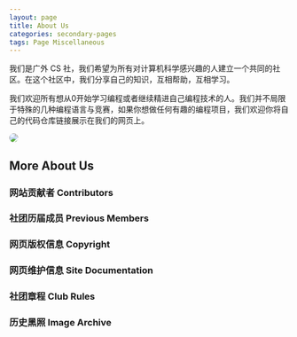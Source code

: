 ```yaml
---
layout: page
title: About Us
categories: secondary-pages
tags: Page Miscellaneous
---
```


<div style="clear:right"></div>

我们是广外 CS 社，我们希望为所有对计算机科学感兴趣的人建立一个共同的社区。在这个社区中，我们分享自己的知识，互相帮助，互相学习。

我们欢迎所有想从0开始学习编程或者继续精进自己编程技术的人。我们并不局限于特殊的几种编程语言与竞赛，如果你想做任何有趣的编程项目，我们欢迎你将自己的代码仓库链接展示在我们的网页上。

<img src="{{ site.baseurl }}/assets/2021Members.png" style="border-radius: 10px"/>
<div style="clear: both"></div>



## More About Us

<div class="horizontal-flex-box">
    <div class="flex-page-card" onClick="window.location.href='{{ site.baseurl }}/secondary-pages/2021/04/27/Contributors.html'">
        <h3>网站贡献者 Contributors</h3>
    </div>
    <div class="flex-page-card" onclick="window.location.href='{{ site.baseurl }}/2021/03/04/Previous-Member.html'">
        <h3>社团历届成员 Previous Members</h3>
    </div>
    <div class="flex-page-card" onclick="window.location.href='{{ site.baseurl }}/2021/04/10/Copyright.html'">
        <h3>网页版权信息 Copyright</h3>
    </div>
    <div class="flex-page-card" onclick="window.location.href='{{ site.baseurl }}/2021/03/08/Webpage-Documentation.html'">
        <h3>网页维护信息 Site Documentation</h3>
    </div>
    <div class="flex-page-card" onclick="window.location.href='{{ site.baseurl }}/2021/03/08/GWCS-Rules.html'">
        <h3>社团章程 Club Rules</h3>
    </div>
    <div class="flex-page-card" onclick="window.location.href='{{ site.baseurl }}/2021/02/26/Image-Archive.html'">
        <h3>历史黑照 Image Archive</h3>
    </div>
</div>
